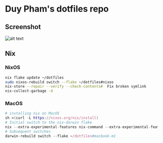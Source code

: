 # Duy Pham's dotfiles repo

## Screenshot

![alt text](./images/dwm-desktop.png "Screenshot")

## Nix

### NixOS

```bash
nix flake update ~/dotfiles
sudo nixos-rebuild switch --flake ~/dotfiles#nixos
nix-store --repair --verify --check-contents#  Fix broken symlink
nix-collect-garbage -d
```

### MacOS

```nix
# installing nix on MacOS
sh <(curl -L https://nixos.org/nix/install)
# Initial switch to the nix-darwin flake
nix --extra-experimental-features nix-command --extra-experimental-features flakes  run nix-darwin -- switch --flake ~/dotfiles#macbook-m1
# Subsequent switches
darwin-rebuild switch --flake ~/dotfiles#macbook-m1
```
